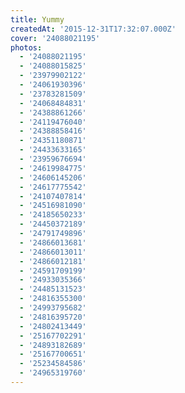 ```yaml
---
title: Yummy
createdAt: '2015-12-31T17:32:07.000Z'
cover: '24088021195'
photos:
  - '24088021195'
  - '24088015825'
  - '23979902122'
  - '24061930396'
  - '23783281509'
  - '24068484831'
  - '24388861266'
  - '24119476040'
  - '24388858416'
  - '24351180871'
  - '24433633165'
  - '23959676694'
  - '24619984775'
  - '24606145206'
  - '24617775542'
  - '24107407814'
  - '24516981090'
  - '24185650233'
  - '24450372189'
  - '24791749896'
  - '24866013681'
  - '24866013011'
  - '24866012181'
  - '24591709199'
  - '24933035366'
  - '24485131523'
  - '24816355300'
  - '24993795682'
  - '24816395720'
  - '24802413449'
  - '25167702291'
  - '24893182689'
  - '25167700651'
  - '25234584586'
  - '24965319760'
---
```


